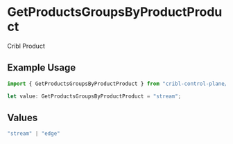 # GetProductsGroupsByProductProduct

Cribl Product

## Example Usage

```typescript
import { GetProductsGroupsByProductProduct } from "cribl-control-plane/models/operations";

let value: GetProductsGroupsByProductProduct = "stream";
```

## Values

```typescript
"stream" | "edge"
```